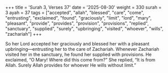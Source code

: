 +++
title = 'Surah 3, Verses 37'
date = '2025-08-30'
weight = 330
surah = 3
ayah = 37
tags = ["accepted", "allah", "blessed", "care", "come", "entrusting", "exclaimed", "found", "graciously", "limit", "lord", "mary", "pleasant", "provide", "provides", "provision", "provisions", "replied", "sanctuary", "supplied", "surely", "upbringing", "visited", "whoever", "wills", "zachariah"]
+++

So her Lord accepted her graciously and blessed her with a pleasant upbringing—entrusting her to the care of Zachariah. Whenever Zachariah visited her in the sanctuary, he found her supplied with provisions. He exclaimed, “O Mary! Where did this come from?” She replied, “It is from Allah. Surely Allah provides for whoever He wills without limit.”